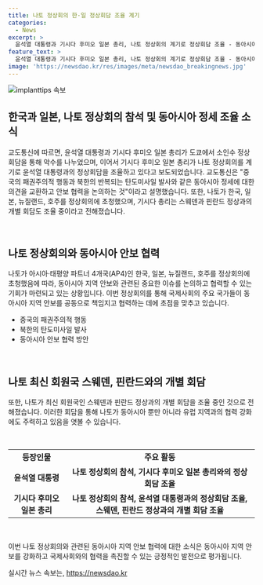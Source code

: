 ```yaml
---
title: 나토 정상회의 한·일 정상회담 조율 계기
categories:
  - News
excerpt: >
  윤석열 대통령과 기시다 후미오 일본 총리, 나토 정상회의 계기로 정상회담 조율 - 동아시아 정세 의견 교환과 안보 협력 논의 등에 관심이 모아진다. 중국의 행동과 북한의 탄도미사일 발사 등 안보 문제에 대응하기 위해 나토 회의가 열리는 가운데, 한국, 일본, 뉴질랜드, 호주 정상들이 초청됐다. 또한, 기시다 총리는 스웨덴, 핀란드 정상과의 개별 회담도 추진 중이다.
feature_text: >
  윤석열 대통령과 기시다 후미오 일본 총리, 나토 정상회의 계기로 정상회담 조율 - 동아시아 정세 의견 교환과 안보 협력 논의 등에 관심이 모아진다. 중국의 행동과 북한의 탄도미사일 발사 등 안보 문제에 대응하기 위해 나토 회의가 열리는 가운데, 한국, 일본, 뉴질랜드, 호주 정상들이 초청됐다. 또한, 기시다 총리는 스웨덴, 핀란드 정상과의 개별 회담도 추진 중이다.
image: 'https://newsdao.kr/res/images/meta/newsdao_breakingnews.jpg'
---
```


<p><img src="https://newsdao.kr/res/images/meta/newsdao_breakingnews.jpg" alt="implanttips 속보" /></p>

<h2 data-ke-size="size26">한국과 일본, 나토 정상회의 참석 및 동아시아 정세 조율 소식</h2>

<p>교도통신에 따르면, 윤석열 대통령과 기시다 후미오 일본 총리가 도쿄에서 소인수 정상회담을 통해 악수를 나누었으며, 이어서 기시다 후미오 일본 총리가 나토 정상회의를 계기로 윤석열 대통령과의 정상회담을 조율하고 있다고 보도되었습니다. 교도통신은 "중국의 패권주의적 행동과 북한의 반복되는 탄도미사일 발사와 같은 동아시아 정세에 대한 의견을 교환하고 안보 협력을 논의하는 것"이라고 설명했습니다. 또한, 나토가 한국, 일본, 뉴질랜드, 호주를 정상회의에 초청했으며, 기시다 총리는 스웨덴과 핀란드 정상과의 개별 회담도 조율 중이라고 전해졌습니다.</p>

<p data-ke-size="size16">&nbsp;</p>

<h2 data-ke-size="size24">나토 정상회의와 동아시아 안보 협력</h2>

<p>나토가 아시아·태평양 파트너 4개국(AP4)인 한국, 일본, 뉴질랜드, 호주를 정상회의에 초청했음에 따라, 동아시아 지역 안보와 관련된 중요한 이슈를 논의하고 협력할 수 있는 기회가 마련되고 있는 상황입니다. 이번 정상회의를 통해 국제사회의 주요 국가들이 동아시아 지역 안보를 공동으로 책임지고 협력하는 데에 초점을 맞추고 있습니다.</p>

<ul>
  <li>중국의 패권주의적 행동</li>
  <li>북한의 탄도미사일 발사</li>
  <li>동아시아 안보 협력 방안</li>
</ul>

<p data-ke-size="size16">&nbsp;</p>

<h2 data-ke-size="size24">나토 최신 회원국 스웨덴, 핀란드와의 개별 회담</h2>

<p>또한, 나토가 최신 회원국인 스웨덴과 핀란드 정상과의 개별 회담을 조율 중인 것으로 전해졌습니다. 이러한 회담을 통해 나토가 동아시아 뿐만 아니라 유럽 지역과의 협력 강화에도 주력하고 있음을 엿볼 수 있습니다.</p>

<p data-ke-size="size16">&nbsp;</p>

<table>
  <tr>
    <td style="text-align: center; height: 17px;"><b>등장인물</b></td>
    <td style="text-align: center; height: 17px;"><b>주요 활동</b></td>
  </tr>
  <tr>
    <td style="text-align: center; height: 17px;"><b>윤석열 대통령</b></td>
    <td style="text-align: center; height: 17px;"><b>나토 정상회의 참석, 기시다 후미오 일본 총리와의 정상회담 조율</b></td>
  </tr>
  <tr>
    <td style="text-align: center; height: 17px;"><b>기시다 후미오 일본 총리</b></td>
    <td style="text-align: center; height: 17px;"><b>나토 정상회의 참석, 윤석열 대통령과의 정상회담 조율, 스웨덴, 핀란드 정상과의 개별 회담 조율</b></td>
  </tr>
</table>

<p data-ke-size="size16">&nbsp;</p>

<p>이번 나토 정상회의와 관련된 동아시아 지역 안보 협력에 대한 소식은 동아시아 지역 안보를 강화하고 국제사회와의 협력을 촉진할 수 있는 긍정적인 발전으로 평가됩니다.</p>
실시간 뉴스 속보는, <a href="https://newsdao.kr" rel="dofollow">https://newsdao.kr</a>


